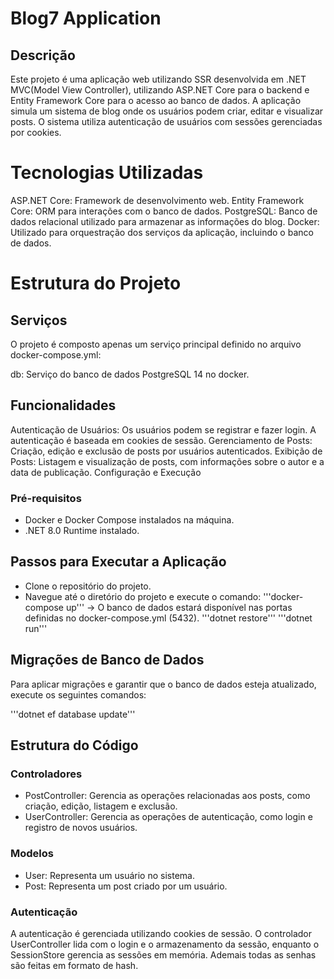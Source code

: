 # Blog7 Application

## Descrição

Este projeto é uma aplicação web utilizando SSR desenvolvida em .NET MVC(Model View Controller), utilizando ASP.NET Core para o backend e Entity Framework Core para o acesso ao banco de dados. A aplicação simula um sistema de blog onde os usuários podem criar, editar e visualizar posts. O sistema utiliza autenticação de usuários com sessões gerenciadas por cookies.

# Tecnologias Utilizadas

ASP.NET Core: Framework de desenvolvimento web.
Entity Framework Core: ORM para interações com o banco de dados.
PostgreSQL: Banco de dados relacional utilizado para armazenar as informações do blog.
Docker: Utilizado para orquestração dos serviços da aplicação, incluindo o banco de dados.
# Estrutura do Projeto

## Serviços
O projeto é composto apenas um serviço principal definido no arquivo docker-compose.yml:

db: Serviço do banco de dados PostgreSQL 14 no docker.

## Funcionalidades
Autenticação de Usuários: Os usuários podem se registrar e fazer login. A autenticação é baseada em cookies de sessão.
Gerenciamento de Posts: Criação, edição e exclusão de posts por usuários autenticados.
Exibição de Posts: Listagem e visualização de posts, com informações sobre o autor e a data de publicação.
Configuração e Execução

### Pré-requisitos
 - Docker e Docker Compose instalados na máquina.
 - .NET 8.0 Runtime instalado.

## Passos para Executar a Aplicação
 - Clone o repositório do projeto.
 - Navegue até o diretório do projeto e execute o comando:
'''docker-compose up''' -> O banco de dados estará disponível nas portas definidas no docker-compose.yml (5432).
'''dotnet restore'''
'''dotnet run'''

## Migrações de Banco de Dados
Para aplicar migrações e garantir que o banco de dados esteja atualizado, execute os seguintes comandos:

'''dotnet ef database update'''
## Estrutura do Código

### Controladores
 - PostController: Gerencia as operações relacionadas aos posts, como criação, edição, listagem e exclusão.
 - UserController: Gerencia as operações de autenticação, como login e registro de novos usuários.

### Modelos
- User: Representa um usuário no sistema.
- Post: Representa um post criado por um usuário.

### Autenticação
A autenticação é gerenciada utilizando cookies de sessão. O controlador UserController lida com o login e o armazenamento da sessão, enquanto o SessionStore gerencia as sessões em memória. Ademais todas as senhas são feitas em formato de hash.

